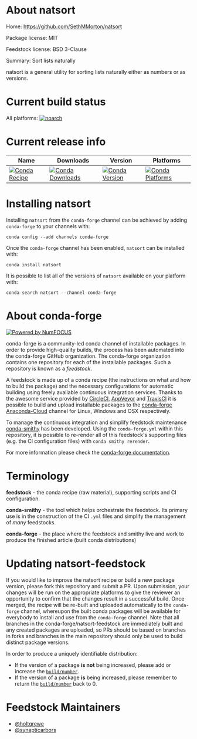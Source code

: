 <!--
# -*- mode: jinja -*-
-->

About natsort
=============

Home: https://github.com/SethMMorton/natsort

Package license: MIT

Feedstock license: BSD 3-Clause

Summary: Sort lists naturally

natsort is a general utility for sorting lists naturally either as numbers
or as versions.


Current build status
====================

All platforms:
[![noarch](https://img.shields.io/circleci/project/github/conda-forge/natsort-feedstock/master.svg?label=noarch)](https://circleci.com/gh/conda-forge/natsort-feedstock)

Current release info
====================

| Name | Downloads | Version | Platforms |
| --- | --- | --- | --- |
| [![Conda Recipe](https://img.shields.io/badge/recipe-natsort-green.svg)](https://anaconda.org/conda-forge/natsort) | [![Conda Downloads](https://img.shields.io/conda/dn/conda-forge/natsort.svg)](https://anaconda.org/conda-forge/natsort) | [![Conda Version](https://img.shields.io/conda/vn/conda-forge/natsort.svg)](https://anaconda.org/conda-forge/natsort) | [![Conda Platforms](https://img.shields.io/conda/pn/conda-forge/natsort.svg)](https://anaconda.org/conda-forge/natsort) |

Installing natsort
==================

Installing `natsort` from the `conda-forge` channel can be achieved by adding `conda-forge` to your channels with:

```
conda config --add channels conda-forge
```

Once the `conda-forge` channel has been enabled, `natsort` can be installed with:

```
conda install natsort
```

It is possible to list all of the versions of `natsort` available on your platform with:

```
conda search natsort --channel conda-forge
```


About conda-forge
=================

[![Powered by NumFOCUS](https://img.shields.io/badge/powered%20by-NumFOCUS-orange.svg?style=flat&colorA=E1523D&colorB=007D8A)](http://numfocus.org)

conda-forge is a community-led conda channel of installable packages.
In order to provide high-quality builds, the process has been automated into the
conda-forge GitHub organization. The conda-forge organization contains one repository
for each of the installable packages. Such a repository is known as a *feedstock*.

A feedstock is made up of a conda recipe (the instructions on what and how to build
the package) and the necessary configurations for automatic building using freely
available continuous integration services. Thanks to the awesome service provided by
[CircleCI](https://circleci.com/), [AppVeyor](https://www.appveyor.com/)
and [TravisCI](https://travis-ci.org/) it is possible to build and upload installable
packages to the [conda-forge](https://anaconda.org/conda-forge)
[Anaconda-Cloud](https://anaconda.org/) channel for Linux, Windows and OSX respectively.

To manage the continuous integration and simplify feedstock maintenance
[conda-smithy](https://github.com/conda-forge/conda-smithy) has been developed.
Using the ``conda-forge.yml`` within this repository, it is possible to re-render all of
this feedstock's supporting files (e.g. the CI configuration files) with ``conda smithy rerender``.

For more information please check the [conda-forge documentation](https://conda-forge.org/docs/).

Terminology
===========

**feedstock** - the conda recipe (raw material), supporting scripts and CI configuration.

**conda-smithy** - the tool which helps orchestrate the feedstock.
                   Its primary use is in the construction of the CI ``.yml`` files
                   and simplify the management of *many* feedstocks.

**conda-forge** - the place where the feedstock and smithy live and work to
                  produce the finished article (built conda distributions)


Updating natsort-feedstock
==========================

If you would like to improve the natsort recipe or build a new
package version, please fork this repository and submit a PR. Upon submission,
your changes will be run on the appropriate platforms to give the reviewer an
opportunity to confirm that the changes result in a successful build. Once
merged, the recipe will be re-built and uploaded automatically to the
`conda-forge` channel, whereupon the built conda packages will be available for
everybody to install and use from the `conda-forge` channel.
Note that all branches in the conda-forge/natsort-feedstock are
immediately built and any created packages are uploaded, so PRs should be based
on branches in forks and branches in the main repository should only be used to
build distinct package versions.

In order to produce a uniquely identifiable distribution:
 * If the version of a package **is not** being increased, please add or increase
   the [``build/number``](https://conda.io/docs/user-guide/tasks/build-packages/define-metadata.html#build-number-and-string).
 * If the version of a package **is** being increased, please remember to return
   the [``build/number``](https://conda.io/docs/user-guide/tasks/build-packages/define-metadata.html#build-number-and-string)
   back to 0.

Feedstock Maintainers
=====================

* [@holtgrewe](https://github.com/holtgrewe/)
* [@synapticarbors](https://github.com/synapticarbors/)

